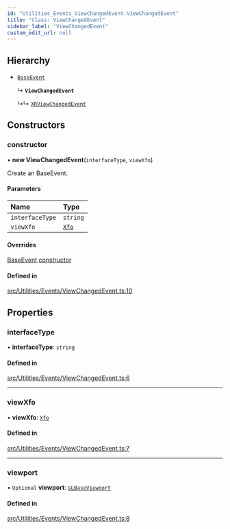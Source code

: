 ```yaml
---
id: "Utilities_Events_ViewChangedEvent.ViewChangedEvent"
title: "Class: ViewChangedEvent"
sidebar_label: "ViewChangedEvent"
custom_edit_url: null
---
```




## Hierarchy

- [`BaseEvent`](../Utilities_BaseEvent.BaseEvent)

  ↳ **`ViewChangedEvent`**

  ↳↳ [`XRViewChangedEvent`](Utilities_Events_XRViewChangedEvent.XRViewChangedEvent)

## Constructors

### constructor

• **new ViewChangedEvent**(`interfaceType`, `viewXfo`)

Create an BaseEvent.

#### Parameters

| Name | Type |
| :------ | :------ |
| `interfaceType` | `string` |
| `viewXfo` | [`Xfo`](../../Math/Math_Xfo.Xfo) |

#### Overrides

[BaseEvent](../Utilities_BaseEvent.BaseEvent).[constructor](../Utilities_BaseEvent.BaseEvent#constructor)

#### Defined in

[src/Utilities/Events/ViewChangedEvent.ts:10](https://github.com/ZeaInc/zea-engine/blob/455b10853/src/Utilities/Events/ViewChangedEvent.ts#L10)

## Properties

### interfaceType

• **interfaceType**: `string`

#### Defined in

[src/Utilities/Events/ViewChangedEvent.ts:6](https://github.com/ZeaInc/zea-engine/blob/455b10853/src/Utilities/Events/ViewChangedEvent.ts#L6)

___

### viewXfo

• **viewXfo**: [`Xfo`](../../Math/Math_Xfo.Xfo)

#### Defined in

[src/Utilities/Events/ViewChangedEvent.ts:7](https://github.com/ZeaInc/zea-engine/blob/455b10853/src/Utilities/Events/ViewChangedEvent.ts#L7)

___

### viewport

• `Optional` **viewport**: [`GLBaseViewport`](../../Renderer/Renderer_GLBaseViewport.GLBaseViewport)

#### Defined in

[src/Utilities/Events/ViewChangedEvent.ts:8](https://github.com/ZeaInc/zea-engine/blob/455b10853/src/Utilities/Events/ViewChangedEvent.ts#L8)

